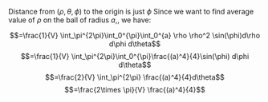 Distance from $(\rho,\theta,\phi)$ to the origin is just $\phi$
Since we want to find average value of $\rho$ on the ball of radius $a$,, we have:

$$=\frac{1}{V} \int_\pi^{2\pi}\int_0^{\pi}\int_0^{a} \rho \rho^2 \sin(\phi)d\rho d\phi d\theta$$
$$=\frac{1}{V} \int_\pi^{2\pi}\int_0^{\pi}\frac{(a)^4}{4}\sin(\phi) d\phi d\theta$$
$$=\frac{2}{V} \int_\pi^{2\pi} \frac{(a)^4}{4}d\theta$$
$$=\frac{2\times \pi}{V} \frac{(a)^4}{4}$$
